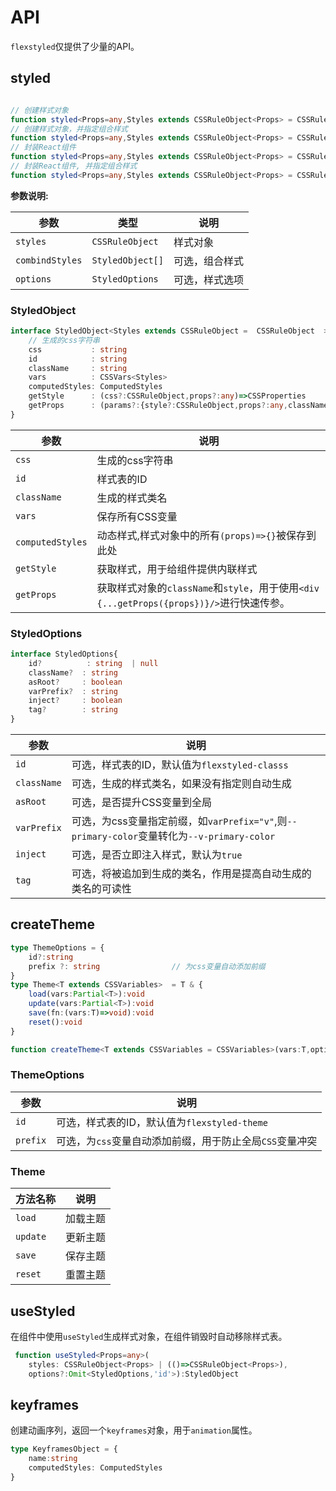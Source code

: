 # API
 
 `flexstyled`仅提供了少量的API。

 ## styled

```ts

// 创建样式对象
function styled<Props=any,Styles extends CSSRuleObject<Props> = CSSRuleObject<Props>, CombindStyles extends StyledObject[]=StyledObject[]>(styles:Styles,options?:StyledOptions):StyledObject<CSSVars<Styles>> 
// 创建样式对象，并指定组合样式
function styled<Props=any,Styles extends CSSRuleObject<Props> = CSSRuleObject<Props>, CombindStyles extends StyledObject[]=StyledObject[]>(styles:Styles,combindStyles:CombindStyles,options?:StyledOptions):StyledObject<CSSVars<Styles>>
// 封装React组件
function styled<Props=any,Styles extends CSSRuleObject<Props> = CSSRuleObject<Props>, CombindStyles extends StyledObject[]=StyledObject[]>(FC: StyledComponent<Props>,styles:Styles,options?:StyledOptions):(props:Props)=>ReactElement
// 封装React组件, 并指定组合样式
function styled<Props=any,Styles extends CSSRuleObject<Props> = CSSRuleObject<Props>, CombindStyles extends StyledObject[]=StyledObject[]>(FC: StyledComponent<Props>,styles:Styles,combindStyles:CombindStyles,options?:StyledOptions):(props:Props)=>ReactElement
```

**参数说明:**

| 参数 | 类型 | 说明 |
| --- | --- | --- |
| `styles` | `CSSRuleObject` | 样式对象 |
| `combindStyles` | `StyledObject[]` | 可选，组合样式 |
| `options` | `StyledOptions` | 可选，样式选项 |

### StyledObject

```ts
interface StyledObject<Styles extends CSSRuleObject =  CSSRuleObject  >{
    // 生成的css字符串
    css           : string
    id            : string
    className     : string    
    vars          : CSSVars<Styles>                 
    computedStyles: ComputedStyles
    getStyle      : (css?:CSSRuleObject,props?:any)=>CSSProperties
    getProps      : (params?:{style?:CSSRuleObject,props?:any,className?:string})=>StyledResult
}

```

| 参数 |说明 |
| --- | --- |
| `css` | 生成的css字符串 |
| `id` |样式表的ID |
| `className` | 生成的样式类名 |
| `vars`| 保存所有CSS变量 |
| `computedStyles`| 动态样式,样式对象中的所有`(props)=>{}`被保存到此处 |
| `getStyle`| 获取样式，用于给组件提供内联样式 |
| `getProps` | 获取样式对象的`className`和`style`，用于使用`<div {...getProps({props})}/>`进行快速传参。 |   


### StyledOptions

```ts
interface StyledOptions{
    id?          : string  | null             
    className?  : string          
    asRoot?     : boolean            
    varPrefix?  : string      
    inject?     : boolean                         
    tag?        : string                          
}

```

| 参数 | 说明 |
| --- | --- |
| `id` |  可选，样式表的ID，默认值为`flexstyled-classs` |
| `className` | 可选，生成的样式类名，如果没有指定则自动生成 |
| `asRoot` |  可选，是否提升CSS变量到全局 |
| `varPrefix` |可选，为css变量指定前缀，如`varPrefix="v"`,则`--primary-color`变量转化为`--v-primary-color` |
| `inject` | 可选，是否立即注入样式，默认为`true` |
| `tag` |  可选，将被追加到生成的类名，作用是提高自动生成的类名的可读性 |

## createTheme

```ts
type ThemeOptions = {
    id?:string
    prefix ?: string                // 为css变量自动添加前缀
}
type Theme<T extends CSSVariables>  = T & {
    load(vars:Partial<T>):void
    update(vars:Partial<T>):void
    save(fn:(vars:T)=>void):void
    reset():void
} 

function createTheme<T extends CSSVariables = CSSVariables>(vars:T,options?:ThemeOptions):Theme

```

### ThemeOptions

| 参数 | 说明 |
| --- |--- |
| `id` | 可选，样式表的ID，默认值为`flexstyled-theme` |
| `prefix` |  可选，为`css`变量自动添加前缀，用于防止全局`CSS`变量冲突 |

### Theme

| 方法名称 | 说明 |
| --- |  --- |
| `load` | 加载主题 |
| `update` | 更新主题 |
| `save` | 保存主题 |
| `reset` |重置主题 |

## useStyled

在组件中使用`useStyled`生成样式对象，在组件销毁时自动移除样式表。

```ts
 function useStyled<Props=any>(
    styles: CSSRuleObject<Props> | (()=>CSSRuleObject<Props>),
    options?:Omit<StyledOptions,'id'>):StyledObject
```

## keyframes

创建动画序列，返回一个`keyframes`对象，用于`animation`属性。

```ts
type KeyframesObject = {
    name:string
    computedStyles: ComputedStyles
}
```

